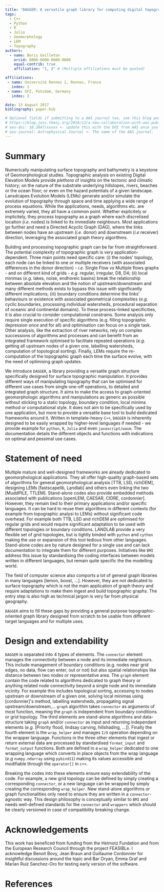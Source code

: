```yaml
---
title: 'DAGGER: A versatile graph library for computing digital topography in geomorphological applications'
tags:
  - C++
  - Python
  - R
  - Julia
  - Geomorphology
  - LEM
  - Topography
authors:
  - name: Boris Gailleton
    orcid: 0000-0000-0000-0000
    equal-contrib: true
    affiliation: "1, 2" # (Multiple affiliations must be quoted)

affiliations:
 - name: Université Rennes 1, Rennes, France
   index: 1
 - name: GFZ, Potsdam, Germany
   index: 2

date: 13 August 2017
bibliography: paper.bib

# Optional fields if submitting to a AAS journal too, see this blog post:
# https://blog.joss.theoj.org/2018/12/a-new-collaboration-with-aas-publishing
# aas-doi: 10.3847/xxxxx <- update this with the DOI from AAS once you know it.
# aas-journal: Astrophysical Journal <- The name of the AAS journal.
---
```


# Summary

Numerically manipulating surface topography and bathymetry is a keystone of Geomorphological studies. Topographic analysis on existing Digital Elevation Models provide _plethora_ of insights on the tectonic and climatic history; on the nature of the substrate underlying hillslopes, rivers, beaches or the ocean floor; or even on the hazard potentials of a given landscape. Lansdcapes Evolution Models (LEMs) generate and/or simulate the evolution of topography through space and time applying a wide range of process equations. While the applications, needs, algorithms etc. are extremely varied, they all have a common point. Whether explicitely or implicitely, they process topography as a graph where each discretised location (_i.e._ nodes) is linked to its immediate neighbours. Most applications go further and need a Directed Acyclic Graph (DAG), where the links between nodes have an upstream (_i.e._ donor) and downstream (_i.e_ receiver) direction, leveraging the associated graph theory algorithms. 

Building and processing topographic graph can be far from straightforward. The potential complexity of topographic graph is very application-dependent. Three main points need specific care: (i) the nodes' topology, each node can be linked to one or multiple receivers (with associated differences in the donor direction) - _i.e._ Single Flow _vs_ Multiple flows graphs - and on different kind of grids - _e.g._ regular, irregular, D8, D4; (ii) local minimas (_e.g._ lakes, noise, endhoreic basins) break the relationship between absolute elevation and the notion of upstream/downstream and many different methods exists to bypass this issue with significantly different implications; (iii) boundary conditions determine the links' behaviours or existence with associated geometrical complexities (_e.g._ cyclic boundaries, processing individual watersheds, procedural separation of oceanic and continental domains). To these process-linked specificities, it is also crucial to consider computational constrains. Some analysis only require single execution of specific algorithms (e.g. filling topographic depression once and for all) and optimisation can focus on a single task. Other analysis, like the extraction of river networks, rely on complex successions of algorithms and processes and can benefit from an integrated framework optimised to facilitate repeated operations (_e.g._ getting all upstream nodes of a given one, labelling watersheds, computation of topological sorting). Finally, LEMs require the re-computation of the topographic graph each time the surface evolve, with the need of optimising graph updates.

We introduce `DAGGER`, a library providing a versatile graph structure specifically designed for surface topographic manipulation. It provides different ways of manipulating topography that can be optimised for different use cases from single one-off operations, to detailed and integrated graph structure. It aims to make the access to graph-oriented geomorphologic algorithms and manipulations as generic as possible without sticking to a static topology, boundary condition, local minima method or computational style. It does not aim to be specifically used by one application, but more to provide a versatile base tool to build dedicated frameworks around it. Written in template-heavy `C++`, `DAGGER` is inherently designed to be easily wrapped by higher-level languages if needed - we provide example for `python`, `R`, `Julia` and even `javascript/wasm`. The documentation details the different objects and functions with indications on optimal and pessimal use cases.

# Statement of need

Multiple mature and well-designed frameworks are already dedicated to geomorphological applications. They all offer high-quality graph-based sets of algorithms for general geomorphological analysis [TTB, LSD, richDEM], designing LEMs [fastscapelib, Landlab] and others even linking the two [MuddPILE, TTLEM]. Stand-alone codes also provide embedded methods associated with publications [openLEM, CAESAR, CIDRE, cordonnier]. However, they remain tied to their primary applications and/or specific languages. It can be hard to reuse their algorithms in different contexts (for example from topographic analysi to LEMs) without significant code overhead. For example both TTB, LSD and richDEM are optimised for regular grids and would require significant adaptation to be used with different topologies or boundary conditions. LANDLAB provide a very flexible set of grid topologies, but is tightly binded with `python` and `cython` making the use or expansion of this tool tedious from other languages. Stand-alone codes are by nature designed for a single use and can lack documentation to integrate them for different purposes. Initiatives like `BMI` address this issue by standardising the coding interfaces between models written in different languages, but remain quite specific the the modelling world. 

The field of computer science also comports a lot of general graph libraries in many languages [lemon, boost, ...]. However, they are not dedicated to surface topography which is not the main application of graph theory and require adaptations to make them ingest and build topographic graphs. The entry step is also high as technical jargon is very far from physical geography. 

`DAGGER` aims to fill these gaps by providing a general purpose topographic-oriented graph library designed from scratch to be usable from different target languages and for multiple uses.

# Design and extendability

`DAGGER` is separated into 4 types of elements. The `connector` element manages the connectivity between a node and its immediate neighbours. This include management of boundary conditions (e.g. nodes near grid edges, no data, flow can enter, out or not) but also spatial relationships like distance between two nodes or representative area. The `graph` element contain the code related to algorithms dedicated to graph theory or anything related node connectivity beyond a single node and its immediate vicinity. For example this includes topological sorting, accessing to nodes upstream or downstream of a given one, solving local minimas using [cordonnier]'s method, labelling watersheds, propagating signal upstream/downstream,... `graph` algorithm takes `connector` as arguments of most function, meaning the `graph` is independent from boundary conditions or grid topology. The third elements are stand-alone algorithms and data-structure taking `graph` and/or `connector` as input and returning independant elements (_e.g._ [Priority flood, lindsay carving, hillshading, ...]). Finally the fourth element is the `wrap_helper` and manages `I/O` operation depending on the wrapper language. Functions in the three other elements that ingest or return external data are processed by standardised `format_input` and `format_output` functions. Both are defined in a `wrap_helper` dedicated to one wrapping language which converts in place objects from the wrap language (_e.g_ `numpy.ndarray` using `pybind11`) making its values accessible and modifiable through the `operator[]` in `c++`.

Breaking the codes into these elements ensure easy extendability of the code. For example, a new grid topology can be defined by simply creating a corresponding `connector`, or a new language can be wrapped by simply creating the corresponding `wrap_helper`. New stand-alone algorithms or graph functionalities only need to ensure they are written in a `connector`-agnostic way. This design philosophy is conceptually similar to `BMI` and needs well-defined standards for the `connector` and `wrappers` which should be clearly versioned in case of compatibility breaking change.


# Acknowledgements

This work has beneficed from funding from the Helmotz Fundation and from the European Research Council through the project FEASIBLe. I acknowledge Benoit Bovy, Jean Braun and Guillaume Cordonnier for insightful discussions around the topic and Bar Oryan, Emma Graf and Marian Ruiz Sanchez-Oro for testing early version of the software.

# References




<!-- # Mathematics

Single dollars ($) are required for inline mathematics e.g. $f(x) = e^{\pi/x}$

Double dollars make self-standing equations:

$$\Theta(x) = \left\{\begin{array}{l}
0\textrm{ if } x < 0\cr
1\textrm{ else}
\end{array}\right.$$

You can also use plain \LaTeX for equations
\begin{equation}\label{eq:fourier}
\hat f(\omega) = \int_{-\infty}^{\infty} f(x) e^{i\omega x} dx
\end{equation}
and refer to \autoref{eq:fourier} from text.

# Citations

Citations to entries in paper.bib should be in
[rMarkdown](http://rmarkdown.rstudio.com/authoring_bibliographies_and_citations.html)
format.

If you want to cite a software repository URL (e.g. something on GitHub without a preferred
citation) then you can do it with the example BibTeX entry below for @fidgit.

For a quick reference, the following citation commands can be used:
- `@author:2001`  ->  "Author et al. (2001)"
- `[@author:2001]` -> "(Author et al., 2001)"
- `[@author1:2001; @author2:2001]` -> "(Author1 et al., 2001; Author2 et al., 2002)"

# Figures

Figures can be included like this:
![Caption for example figure.\label{fig:example}](figure.png)
and referenced from text using \autoref{fig:example}.

Figure sizes can be customized by adding an optional second parameter:
![Caption for example figure.](figure.png){ width=20% } -->

